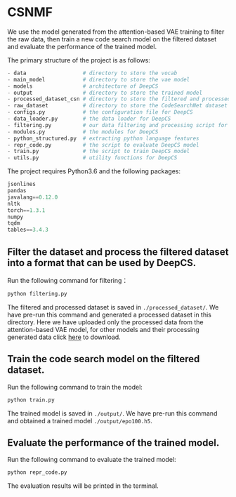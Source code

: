 # CSNMF
We use the model generated from the attention-based VAE training to filter the raw data, then train a new code search model on the filtered dataset and evaluate the performance of the trained model.

The primary structure of the project is as follows:

```python
- data                  # directory to store the vocab
- main_model            # directory to store the vae model
- models                # architecture of DeepCS     
- output                # directory to store the trained model
- processed_dataset_csn # directory to store the filtered and processed dataset
- raw_dataset           # directory to store the CodeSearchNet dataset
- configs.py            # the configuration file for DeepCS
- data_loader.py        # the data loader for DeepCS
- filtering.py          # our data filtering and processing script for DeepCS
- modules.py            # the modules for DeepCS
- python_structured.py  # extracting python language features
- repr_code.py          # the script to evaluate DeepCS model
- train.py              # the script to train DeepCS model
- utils.py              # utility functions for DeepCS
```

The project requires Python3.6 and the following packages:

```python
jsonlines
pandas
javalang==0.12.0
nltk
torch==1.3.1
numpy
tqdm
tables==3.4.3
```

## Filter the dataset and process the filtered dataset into a format that can be used by DeepCS.

Run the following command for filtering：

```python
python filtering.py
```

The filtered and processed dataset is saved in ```./processed_dataset/```. We have pre-run this command and generated a processed dataset in this directory. Here we have uploaded only the processed data from the attention-based VAE model, for other models and their processing generated data click [here]([URL] "https://github.com/Zxqinn/CSNMF/tree/main") to download.

## Train the code search model on the filtered dataset.

Run the following command to train the model:

```python
python train.py
```

The trained model is saved in ```./output/```. We have pre-run this command and obtained a trained model ```./output/epo100.h5```.

## Evaluate the performance of the trained model.

Run the following command to evaluate the trained model:

```python
python repr_code.py
```

The evaluation results will be printed in the terminal.
